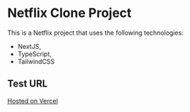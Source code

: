 # Netflix Clone Project

This is a Netflix project that uses the following technologies:
* NextJS, 
* TypeScript, 
* TailwindCSS

## Test URL
[Hosted on Vercel](https://netflix-clone-nextjs-tailwindcss.vercel.app/)


